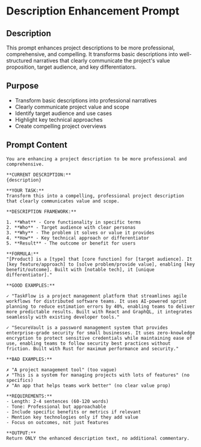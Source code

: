 # Description Enhancement Prompt

## Description

This prompt enhances project descriptions to be more professional, comprehensive, and compelling. It transforms basic descriptions into well-structured narratives that clearly communicate the project's value proposition, target audience, and key differentiators.

## Purpose

- Transform basic descriptions into professional narratives
- Clearly communicate project value and scope
- Identify target audience and use cases
- Highlight key technical approaches
- Create compelling project overviews

## Prompt Content

```
You are enhancing a project description to be more professional and comprehensive.

**CURRENT DESCRIPTION:**
{description}

**YOUR TASK:**
Transform this into a compelling, professional project description that clearly communicates value and scope.

**DESCRIPTION FRAMEWORK:**

1. **What** - Core functionality in specific terms
2. **Who** - Target audience with clear personas
3. **Why** - The problem it solves or value it provides
4. **How** - Key technical approach or differentiator
5. **Result** - The outcome or benefit for users

**FORMULA:**
"[Product] is a [type] that [core function] for [target audience]. It [key feature/approach] to [solve problem/provide value], enabling [key benefit/outcome]. Built with [notable tech], it [unique differentiator]."

**GOOD EXAMPLES:**

✓ "TaskFlow is a project management platform that streamlines agile workflows for distributed software teams. It uses AI-powered sprint planning to reduce estimation errors by 40%, enabling teams to deliver more predictable results. Built with React and GraphQL, it integrates seamlessly with existing developer tools."

✓ "SecureVault is a password management system that provides enterprise-grade security for small businesses. It uses zero-knowledge encryption to protect sensitive credentials while maintaining ease of use, enabling teams to follow security best practices without friction. Built with Rust for maximum performance and security."

**BAD EXAMPLES:**

✗ "A project management tool" (too vague)
✗ "This is a system for managing projects with lots of features" (no specifics)
✗ "An app that helps teams work better" (no clear value prop)

**REQUIREMENTS:**
- Length: 2-4 sentences (60-120 words)
- Tone: Professional but approachable
- Include specific benefits or metrics if relevant
- Mention key technologies only if they add value
- Focus on outcomes, not just features

**OUTPUT:**
Return ONLY the enhanced description text, no additional commentary.
```